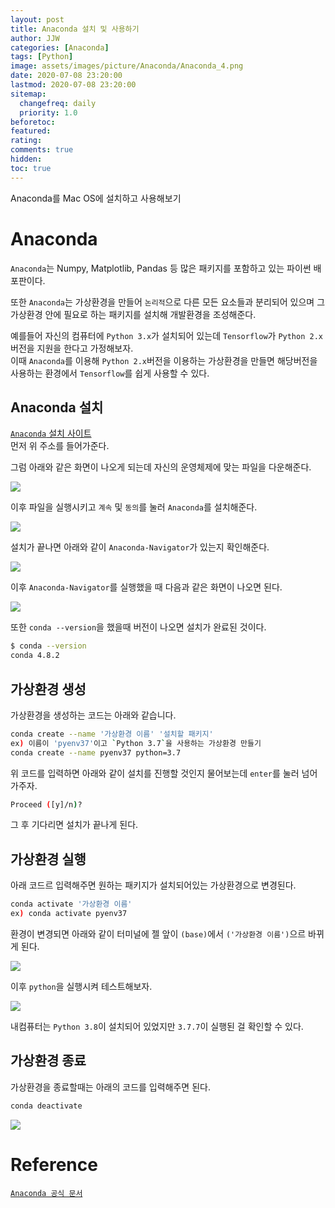 ```yaml
---
layout: post
title: Anaconda 설치 및 사용하기
author: JJW
categories: [Anaconda]
tags: [Python]
image: assets/images/picture/Anaconda/Anaconda_4.png
date: 2020-07-08 23:20:00
lastmod: 2020-07-08 23:20:00
sitemap:
  changefreq: daily
  priority: 1.0
beforetoc:
featured:
rating:
comments: true
hidden:
toc: true
---
```


Anaconda를 Mac OS에 설치하고 사용해보기

# Anaconda

`Anaconda`는 Numpy, Matplotlib, Pandas 등 많은 패키지를 포함하고 있는 파이썬 배포판이다.

또한 `Anaconda`는 가상환경을 만들어 `논리적`으로 다른 모든 요소들과 분리되어 있으며 그 가상환경 안에 필요로 하는 패키지를 설치해 개발환경을 조성해준다.

예를들어 자신의 컴퓨터에 `Python 3.x`가 설치되어 있는데 `Tensorflow`가 `Python 2.x`버전을 지원을 한다고 가정해보자.  
이때 `Anaconda`를 이용해 `Python 2.x`버전을 이용하는 가상환경을 만들면 해당버전을 사용하는 환경에서 `Tensorflow`를 쉽게 사용할 수 있다.

## Anaconda 설치

[`Anaconda` 설치 사이트](https://docs.anaconda.com/anaconda/install/)  
먼저 위 주소를 들어가준다.

그럼 아래와 같은 화면이 나오게 되는데 자신의 운영체제에 맞는 파일을 다운해준다.

<img class="blogPict" src="/assets/images/picture/Anaconda/Anaconda_1.png">

이후 파일을 실행시키고 `계속` 및 `동의`를 눌러 `Anaconda`를 설치해준다.

<img class="blogPict" src="/assets/images/picture/Anaconda/Anaconda_2.png">

설치가 끝나면 아래와 같이 `Anaconda-Navigator`가 있는지 확인해준다.

<img class="blogPict" src="/assets/images/picture/Anaconda/Anaconda_3.png">

이후 `Anaconda-Navigator`를 실행했을 때 다음과 같은 화면이 나오면 된다.

<img class="blogPict" src="/assets/images/picture/Anaconda/Anaconda_4.png">

또한 `conda --version`을 했을때 버전이 나오면 설치가 완료된 것이다.

```sh
$ conda --version
conda 4.8.2
```

## 가상환경 생성

가상환경을 생성하는 코드는 아래와 같습니다.

```sh
conda create --name '가상환경 이름' '설치할 패키지'
ex) 이름이 'pyenv37'이고 `Python 3.7`을 사용하는 가상환경 만들기
conda create --name pyenv37 python=3.7
```

위 코드를 입력하면 아래와 같이 설치를 진행할 것인지 물어보는데 `enter`를 눌러 넘어가주자.

```sh
Proceed ([y]/n)?
```

그 후 기다리면 설치가 끝나게 된다.

## 가상환경 실행

아래 코드르 입력해주면 원하는 패키지가 설치되어있는 가상환경으로 변경된다.

```sh
conda activate '가상환경 이름'
ex) conda activate pyenv37
```

환경이 변경되면 아래와 같이 터미널에 젤 앞이 `(base)`에서 `('가상환경 이름')`으르 바뀌게 된다.

<img class="blogPict" src="/assets/images/picture/Anaconda/Anaconda_5.png">

이후 `python`을 실행시켜 테스트해보자.

<img class="blogPict" src="/assets/images/picture/Anaconda/Anaconda_6.png">

내컴퓨터는 `Python 3.8`이 설치되어 있었지만 `3.7.7`이 실행된 걸 확인할 수 있다.

## 가상환경 종료

가상환경을 종료할때는 아래의 코드를 입력해주면 된다.

```sh
conda deactivate
```

<img class="blogPict" src="/assets/images/picture/Anaconda/Anaconda_7.png">

# Reference

[`Anaconda 공식 문서`](https://conda.io/projects/conda/en/latest/user-guide/getting-started.html)
